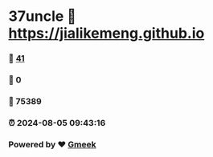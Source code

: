 # 37uncle :link: https://jialikemeng.github.io 
### :page_facing_up: [41](https://jialikemeng.github.io/tag.html) 
### :speech_balloon: 0 
### :hibiscus: 75389 
### :alarm_clock: 2024-08-05 09:43:16 
### Powered by :heart: [Gmeek](https://github.com/Meekdai/Gmeek)
